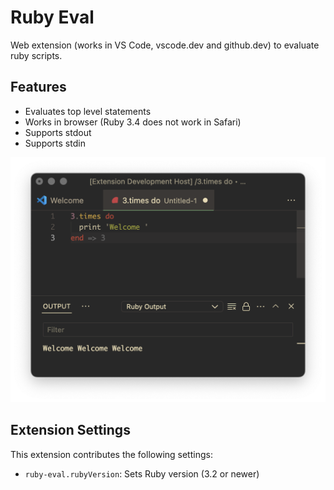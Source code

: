 # Ruby Eval

Web extension (works in VS Code, vscode.dev and github.dev) to evaluate ruby scripts.

## Features

- Evaluates top level statements
- Works in browser (Ruby 3.4 does not work in Safari)
- Supports stdout
- Supports stdin

![Feature demonstration](./images/feature.png)

## Extension Settings

This extension contributes the following settings:

* `ruby-eval.rubyVersion`: Sets Ruby version (3.2 or newer)
